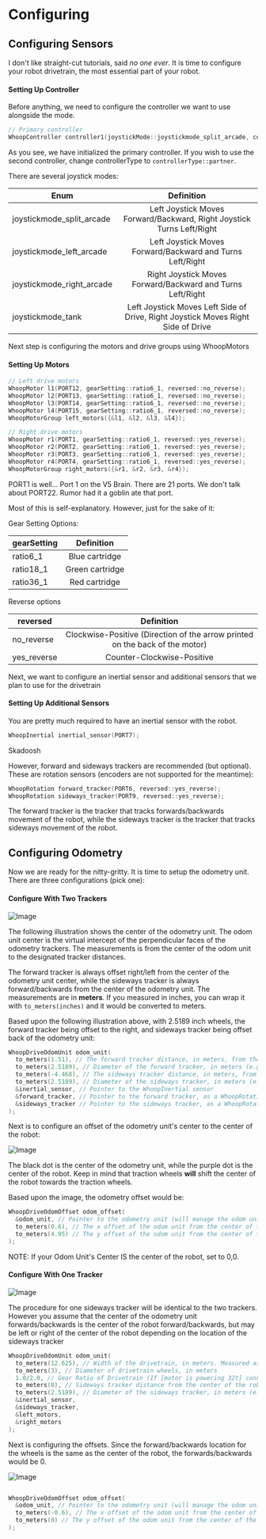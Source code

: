 # Configuring

## Configuring Sensors

I don't like straight-cut tutorials, said *no one ever*. It is time to configure your robot drivetrain,
the most essential part of your robot.

#### Setting Up Controller

Before anything, we need to configure the controller we want to use alongside the mode.

```cpp
// Primary controller
WhoopController controller1(joystickMode::joystickmode_split_arcade, controllerType::primary);
```
As you see, we have initialized the primary controller. If you wish to use the second controller, change controllerType to ```controllerType::partner```.

There are several joystick modes:

| Enum     | Definition | 
|----------|:--------:|
| joystickmode_split_arcade    | Left Joystick Moves Forward/Backward, Right Joystick Turns Left/Right     |
| joystickmode_left_arcade    | Left Joystick Moves Forward/Backward and Turns Left/Right     |
| joystickmode_right_arcade    | Right Joystick Moves Forward/Backward and Turns Left/Right     |
| joystickmode_tank    | Left Joystick Moves Left Side of Drive, Right Joystick Moves Right Side of Drive     |

Next step is configuring the motors and drive groups using WhoopMotors

#### Setting Up Motors

```cpp
// Left drive motors
WhoopMotor l1(PORT12, gearSetting::ratio6_1, reversed::no_reverse);
WhoopMotor l2(PORT13, gearSetting::ratio6_1, reversed::no_reverse);
WhoopMotor l3(PORT14, gearSetting::ratio6_1, reversed::no_reverse);
WhoopMotor l4(PORT15, gearSetting::ratio6_1, reversed::no_reverse);
WhoopMotorGroup left_motors({&l1, &l2, &l3, &l4});

// Right drive motors
WhoopMotor r1(PORT1, gearSetting::ratio6_1, reversed::yes_reverse);
WhoopMotor r2(PORT2, gearSetting::ratio6_1, reversed::yes_reverse);
WhoopMotor r3(PORT3, gearSetting::ratio6_1, reversed::yes_reverse);
WhoopMotor r4(PORT4, gearSetting::ratio6_1, reversed::yes_reverse);
WhoopMotorGroup right_motors({&r1, &r2, &r3, &r4});
```

PORT1 is well... Port 1 on the V5 Brain. There are 21 ports. We don't talk about PORT22. Rumor had it a goblin ate that port.

Most of this is self-explanatory. However, just for the sake of it:

Gear Setting Options:

| gearSetting     | Definition | 
|----------|:--------:|
| ratio6_1    | Blue cartridge     |
| ratio18_1    | Green cartridge     |
| ratio36_1    | Red cartridge     |

Reverse options

| reversed     | Definition | 
|----------|:--------:|
| no_reverse    | Clockwise-Positive (Direction of the arrow printed on the back of the motor)     |
| yes_reverse    | Counter-Clockwise-Positive     |

Next, we want to configure an inertial sensor and additional sensors that we plan to use for the drivetrain

#### Setting Up Additional Sensors

You are pretty much required to have an inertial sensor with the robot.

```cpp
WhoopInertial inertial_sensor(PORT7);
```

Skadoosh

However, forward and sideways trackers are recommended (but optional). These are rotation sensors (encoders are not supported for the meantime):

```cpp
WhoopRotation forward_tracker(PORT6, reversed::yes_reverse);
WhoopRotation sideways_tracker(PORT9, reversed::yes_reverse);
```

The forward tracker is the tracker that tracks forwards/backwards movement of the robot, while the sideways tracker is the tracker that tracks sideways movement of the robot.

## Configuring Odometry

Now we are ready for the nitty-gritty. It is time to setup the odometry unit. There are three configurations (pick one):

#### Configure With Two Trackers

![Image](../images/OdomUnitCenter.png)

The following illustration shows the center of the odometry unit. The odom unit center is the virtual intercept of the perpendicular faces of the odometry trackers. The measurements is from the center of the odom unit to the designated tracker distances.

The forward tracker is always offset right/left from the center of the odometry unit center, while the sideways tracker is always forward/backwards from the center of the odometry unit. The measurements are in **meters**. If you measured in inches, you can wrap it with ```to_meters(inches)``` and it would be converted to meters.

Based upon the following illustration above, with 2.5189 inch wheels, the forward tracker being offset to the right, and sideways tracker being offset back of the odometry unit:

```cpp
WhoopDriveOdomUnit odom_unit(
  to_meters(1.51), // The forward tracker distance, in meters, from the odom unit's center. (positive implies a shift to the right from the odom unit's center)
  to_meters(2.5189), // Diameter of the forward tracker, in meters (e.g., 0.08255 for 3.25-inch wheels).
  to_meters(-4.468), // The sideways tracker distance, in meters, from the odom unit's center (positive implies a shift forward from the odom unit center)
  to_meters(2.5189), // Diameter of the sideways tracker, in meters (e.g., 0.08255 for 3.25-inch wheels).
  &inertial_sensor, // Pointer to the WhoopInertial sensor
  &forward_tracker, // Pointer to the forward tracker, as a WhoopRotation sensor
  &sideways_tracker // Pointer to the sideways tracker, as a WhoopRotation sensor
);

```

Next is to configure an offset of the odometry unit's center to the center of the robot:

![Image](../images/OdomUnitOffsets.png)

The black dot is the center of the odometry unit, while the purple dot is the center of the robot. Keep in mind that traction wheels **will** shift the center of the robot towards the traction wheels.

Based upon the image, the odometry offset would be:

```cpp
WhoopDriveOdomOffset odom_offset(
  &odom_unit, // Pointer to the odometry unit (will manage the odom unit)
  to_meters(0.6), // The x offset of the odom unit from the center of the robot (positive implies a shift right from the center of the robot).
  to_meters(4.95) // The y offset of the odom unit from the center of the robot (positive implies a shift forward from the center of the robot).
);
```

NOTE: If your Odom Unit's Center IS the center of the robot, set to 0,0.

#### Configure With One Tracker

![Image](../images/OneWheelOdomCenter.png)

The procedure for one sideways tracker will be identical to the two trackers. However you assume that the center of the odometry unit forwards/backwards is the center of the robot forward/backwards, but may be left or right of the center of the robot depending on the location of the sideways tracker


```cpp
WhoopDriveOdomUnit odom_unit(
  to_meters(12.625), // Width of the drivetrain, in meters. Measured as the distance between the left wheels and right wheels
  to_meters(3), // Diameter of drivetrain wheels, in meters 
  1.0/2.0, // Gear Ratio of Drivetrain (If [motor is powering 32t] connected to [64t sharing shaft with drive wheel], it would be ratio = 32/64 = 1.0/2.0) 
  to_meters(0), // Sideways tracker distance from the center of the robot's rotation. (positive implies a shift forward from the drivetrain's center)
  to_meters(2.5189), // Diameter of the sideways tracker, in meters (e.g., 0.08255 for 3.25-inch wheels).
  &inertial_sensor, 
  &sideways_tracker, 
  &left_motors, 
  &right_motors
);
```

Next is configuring the offsets. Since the forward/backwards location for the wheels is the same as the center of the robot, the forwards/backwards would be 0.

![Image](../images/OneWheelOdomOffsets.png)

```cpp

WhoopDriveOdomOffset odom_offset(
  &odom_unit, // Pointer to the odometry unit (will manage the odom unit)
  to_meters(-0.6), // The x offset of the odom unit from the center of the robot (positive implies a shift right from the center of the robot).
  to_meters(0) // The y offset of the odom unit from the center of the robot (positive implies a shift forward from the center of the robot).
);
```